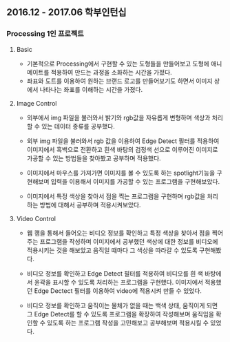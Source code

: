 ## 2016.12 - 2017.06 학부인턴십

### Processing 1인 프로젝트

1. Basic
   - 기본적으로 Processing에서 구현할 수 있는 도형들을 만들어보고 도형에 애니메이트를 적용하여 만드는 과정을 소화하는 시간을 가졌다.
   - 좌표와 도트를 이용하여 원하는 브랜드 로고를 만들어보기도 하면서 이미지 상에서 나타나는 좌표를 이해하는 시간을 가졌다.
2. Image Control

   - 외부에서 img 파일을 불러와서 밝기와 rgb값을 자유롭게 변형하며 색상과 처리할 수 있는 데이터 종류를 공부했다.

   - 외부 img 파일을 불러와서 rgb 값을 이용하여 Edge Detect 필터를 적용하여 이미지에서 흑백으로 전환하고 흰색 바탕의 검정색 선으로 이루어진 이미지로 가공할 수 있는 방법들을 찾아봤고 공부하며 적용했다.

   - 이미지에서 마우스를 가져가면 이미지를 볼 수 있도록 하는 spotlight기능을 구현해보며 입력을 이용해서 이미지를 가공할 수 있는 프로그램을 구현해보았다.

   - 이미지에서 특정 색상을 찾아서 점을 찍는 프로그램을 구현하며 rgb값을 처리하는 방법에 대해서 공부하며 적용시켜보았다.

3. Video Control

   - 웹 캠을 통해서 들어오는 비디오 정보를 확인하고 특정 색상을 찾아서 점을 찍어주는 프로그램을 작성하며 이미지에서 공부했던 색상에 대한 정보를 비디오에 적용시키는 것을 해보았고 움직일 떄마다 그 색상을 따라갈 수 있도록 구현해봤다.

   - 비디오 정보를 확인하고 Edge Detect 필터를 적용하여 비디오를 흰 색 바탕에서 윤곽을 표시할 수 있도록 처리하는 프로그램을 구현했다. 이미지에서 적용했던 Edge Dectect 필터를 이용하여 video에 적용시켜 만들 수 있었다.

   - 비디오 정보를 확인하고 움직이는 물체가 없을 때는 백색 상태, 움직이게 되면 그 Edge Detect를 할 수 있도록 프로그램을 확장하여 작성해보며 움직임을 확인할 수 있도록 하는 프로그램 작성을 고민해보고 공부해보며 적용시킬 수 있었다. 